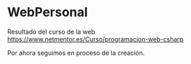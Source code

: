 # WebPersonal

Resultado del curso de la web https://www.netmentor.es/Curso/programacion-web-csharp 

Por ahora seguimos en proceso de la creación.
